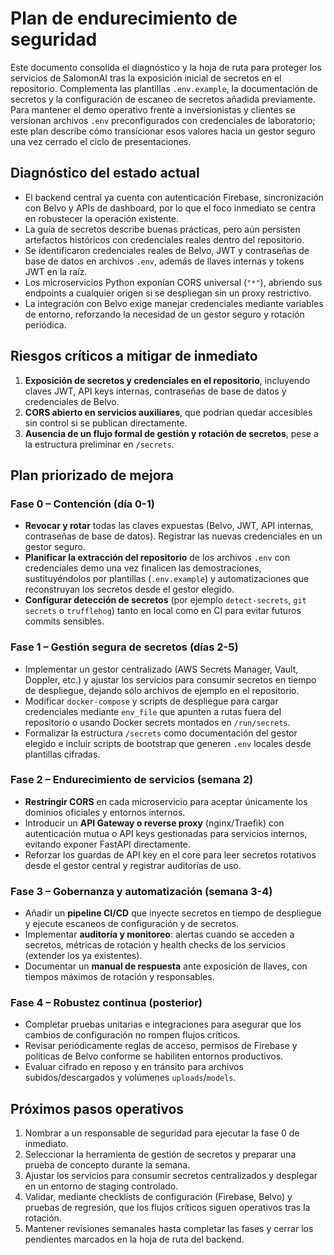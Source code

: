# Plan de endurecimiento de seguridad

Este documento consolida el diagnóstico y la hoja de ruta para proteger los
servicios de SalomonAI tras la exposición inicial de secretos en el
repositorio. Complementa las plantillas `.env.example`, la documentación de
secretos y la configuración de escaneo de secretos añadida previamente. Para
mantener el demo operativo frente a inversionistas y clientes se versionan
archivos `.env` preconfigurados con credenciales de laboratorio; este plan
describe cómo transicionar esos valores hacia un gestor seguro una vez cerrado
el ciclo de presentaciones.

## Diagnóstico del estado actual
- El backend central ya cuenta con autenticación Firebase, sincronización con
  Belvo y APIs de dashboard, por lo que el foco inmediato se centra en
  robustecer la operación existente.
- La guía de secretos describe buenas prácticas, pero aún persisten artefactos
  históricos con credenciales reales dentro del repositorio.
- Se identificaron credenciales reales de Belvo, JWT y contraseñas de base de
  datos en archivos `.env`, además de llaves internas y tokens JWT en la raíz.
- Los microservicios Python exponían CORS universal (`"*"`), abriendo sus
  endpoints a cualquier origen si se despliegan sin un proxy restrictivo.
- La integración con Belvo exige manejar credenciales mediante variables de
  entorno, reforzando la necesidad de un gestor seguro y rotación periódica.

## Riesgos críticos a mitigar de inmediato
1. **Exposición de secretos y credenciales en el repositorio**, incluyendo claves
   JWT, API keys internas, contraseñas de base de datos y credenciales de Belvo.
2. **CORS abierto en servicios auxiliares**, que podrían quedar accesibles sin
   control si se publican directamente.
3. **Ausencia de un flujo formal de gestión y rotación de secretos**, pese a la
   estructura preliminar en `/secrets`.

## Plan priorizado de mejora

### Fase 0 – Contención (día 0-1)
- **Revocar y rotar** todas las claves expuestas (Belvo, JWT, API internas,
  contraseñas de base de datos). Registrar las nuevas credenciales en un gestor
  seguro.
- **Planificar la extracción del repositorio** de los archivos `.env` con
  credenciales demo una vez finalicen las demostraciones, sustituyéndolos por
  plantillas (`.env.example`) y automatizaciones que reconstruyan los secretos
  desde el gestor elegido.
- **Configurar detección de secretos** (por ejemplo `detect-secrets`, `git
  secrets` o `trufflehog`) tanto en local como en CI para evitar futuros commits
  sensibles.

### Fase 1 – Gestión segura de secretos (días 2-5)
- Implementar un gestor centralizado (AWS Secrets Manager, Vault, Doppler, etc.)
  y ajustar los servicios para consumir secretos en tiempo de despliegue,
  dejando sólo archivos de ejemplo en el repositorio.
- Modificar `docker-compose` y scripts de despliegue para cargar credenciales
  mediante `env_file` que apunten a rutas fuera del repositorio o usando Docker
  secrets montados en `/run/secrets`.
- Formalizar la estructura `/secrets` como documentación del gestor elegido e
  incluir scripts de bootstrap que generen `.env` locales desde plantillas
  cifradas.

### Fase 2 – Endurecimiento de servicios (semana 2)
- **Restringir CORS** en cada microservicio para aceptar únicamente los dominios
  oficiales y entornos internos.
- Introducir un **API Gateway o reverse proxy** (nginx/Traefik) con
  autenticación mutua o API keys gestionadas para servicios internos, evitando
  exponer FastAPI directamente.
- Reforzar los guardas de API key en el core para leer secretos rotativos desde
  el gestor central y registrar auditorías de uso.

### Fase 3 – Gobernanza y automatización (semana 3-4)
- Añadir un **pipeline CI/CD** que inyecte secretos en tiempo de despliegue y
  ejecute escaneos de configuración y de secretos.
- Implementar **auditoría y monitoreo**: alertas cuando se acceden a secretos,
  métricas de rotación y health checks de los servicios (extender los ya
  existentes).
- Documentar un **manual de respuesta** ante exposición de llaves, con tiempos
  máximos de rotación y responsables.

### Fase 4 – Robustez continua (posterior)
- Completar pruebas unitarias e integraciones para asegurar que los cambios de
  configuración no rompen flujos críticos.
- Revisar periódicamente reglas de acceso, permisos de Firebase y políticas de
  Belvo conforme se habiliten entornos productivos.
- Evaluar cifrado en reposo y en tránsito para archivos subidos/descargados y
  volúmenes `uploads`/`models`.

## Próximos pasos operativos
1. Nombrar a un responsable de seguridad para ejecutar la fase 0 de inmediato.
2. Seleccionar la herramienta de gestión de secretos y preparar una prueba de
   concepto durante la semana.
3. Ajustar los servicios para consumir secretos centralizados y desplegar en un
   entorno de staging controlado.
4. Validar, mediante checklists de configuración (Firebase, Belvo) y pruebas de
   regresión, que los flujos críticos siguen operativos tras la rotación.
5. Mantener revisiones semanales hasta completar las fases y cerrar los
   pendientes marcados en la hoja de ruta del backend.


